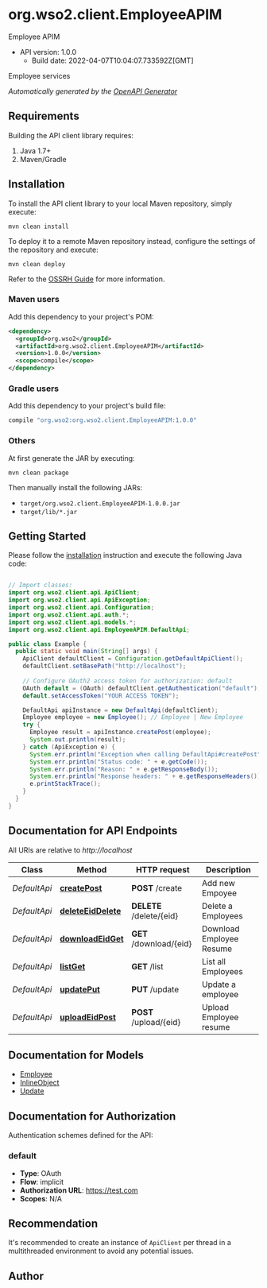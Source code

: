 # org.wso2.client.EmployeeAPIM

Employee APIM
- API version: 1.0.0
  - Build date: 2022-04-07T10:04:07.733592Z[GMT]

Employee services


*Automatically generated by the [OpenAPI Generator](https://openapi-generator.tech)*


## Requirements

Building the API client library requires:
1. Java 1.7+
2. Maven/Gradle

## Installation

To install the API client library to your local Maven repository, simply execute:

```shell
mvn clean install
```

To deploy it to a remote Maven repository instead, configure the settings of the repository and execute:

```shell
mvn clean deploy
```

Refer to the [OSSRH Guide](http://central.sonatype.org/pages/ossrh-guide.html) for more information.

### Maven users

Add this dependency to your project's POM:

```xml
<dependency>
  <groupId>org.wso2</groupId>
  <artifactId>org.wso2.client.EmployeeAPIM</artifactId>
  <version>1.0.0</version>
  <scope>compile</scope>
</dependency>
```

### Gradle users

Add this dependency to your project's build file:

```groovy
compile "org.wso2:org.wso2.client.EmployeeAPIM:1.0.0"
```

### Others

At first generate the JAR by executing:

```shell
mvn clean package
```

Then manually install the following JARs:

* `target/org.wso2.client.EmployeeAPIM-1.0.0.jar`
* `target/lib/*.jar`

## Getting Started

Please follow the [installation](#installation) instruction and execute the following Java code:

```java

// Import classes:
import org.wso2.client.api.ApiClient;
import org.wso2.client.api.ApiException;
import org.wso2.client.api.Configuration;
import org.wso2.client.api.auth.*;
import org.wso2.client.api.models.*;
import org.wso2.client.api.EmployeeAPIM.DefaultApi;

public class Example {
  public static void main(String[] args) {
    ApiClient defaultClient = Configuration.getDefaultApiClient();
    defaultClient.setBasePath("http://localhost");
    
    // Configure OAuth2 access token for authorization: default
    OAuth default = (OAuth) defaultClient.getAuthentication("default");
    default.setAccessToken("YOUR ACCESS TOKEN");

    DefaultApi apiInstance = new DefaultApi(defaultClient);
    Employee employee = new Employee(); // Employee | New Employee
    try {
      Employee result = apiInstance.createPost(employee);
      System.out.println(result);
    } catch (ApiException e) {
      System.err.println("Exception when calling DefaultApi#createPost");
      System.err.println("Status code: " + e.getCode());
      System.err.println("Reason: " + e.getResponseBody());
      System.err.println("Response headers: " + e.getResponseHeaders());
      e.printStackTrace();
    }
  }
}

```

## Documentation for API Endpoints

All URIs are relative to *http://localhost*

Class | Method | HTTP request | Description
------------ | ------------- | ------------- | -------------
*DefaultApi* | [**createPost**](docs/DefaultApi.md#createPost) | **POST** /create | Add new Empoyee
*DefaultApi* | [**deleteEidDelete**](docs/DefaultApi.md#deleteEidDelete) | **DELETE** /delete/{eid} | Delete a Employees
*DefaultApi* | [**downloadEidGet**](docs/DefaultApi.md#downloadEidGet) | **GET** /download/{eid} | Download Employee Resume
*DefaultApi* | [**listGet**](docs/DefaultApi.md#listGet) | **GET** /list | List all Employees
*DefaultApi* | [**updatePut**](docs/DefaultApi.md#updatePut) | **PUT** /update | Update a employee
*DefaultApi* | [**uploadEidPost**](docs/DefaultApi.md#uploadEidPost) | **POST** /upload/{eid} | Upload Employee resume


## Documentation for Models

 - [Employee](docs/Employee.md)
 - [InlineObject](docs/InlineObject.md)
 - [Update](docs/Update.md)


## Documentation for Authorization

Authentication schemes defined for the API:
### default

- **Type**: OAuth
- **Flow**: implicit
- **Authorization URL**: https://test.com
- **Scopes**: N/A


## Recommendation

It's recommended to create an instance of `ApiClient` per thread in a multithreaded environment to avoid any potential issues.

## Author



